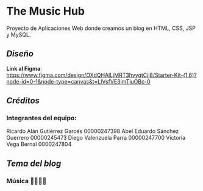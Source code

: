 # **The Music Hub**
Proyecto de Aplicaciones Web donde creamos un blog en HTML, CSS, JSP y MySQL.
## ***Diseño***
**Link al Figma**: https://www.figma.com/design/OXdQHAlLjMRT3hvyqtCjj8/Starter-Kit-(1.6)?node-id=0-1&node-type=canvas&t=LlVsfVE3jmTiuOBc-0

## ***Créditos***
### **Integrantes del equipo:**
Ricardo Alán Gutiérrez Garcés 00000247398
Abel Eduardo Sánchez Guerrero 00000245473
Diego Valenzuela Parra 00000247700
Victoria Vega Bernal 0000247804

## ***Tema del blog***
### **Música 🎵🎶🎵🎶**
